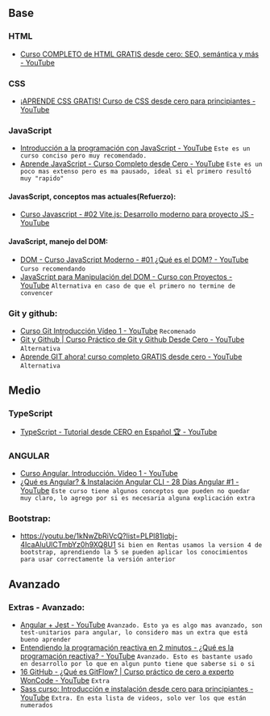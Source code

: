 
## Base
### HTML 
- [Curso COMPLETO de HTML GRATIS desde cero: SEO, semántica y más - YouTube](https://www.youtube.com/watch?v=3nYLTiY5skU)

### CSS
- [¡APRENDE CSS GRATIS! Curso de CSS desde cero para principiantes - YouTube](https://www.youtube.com/watch?v=hrxjBqZWsb0)
### JavaScript
- [Introducción a la programación con JavaScript - YouTube](https://www.youtube.com/watch?v=Z34BF9PCfYg) `Este es un curso conciso pero muy recomendado.`
- [Aprende JavaScript - Curso Completo desde Cero - YouTube](https://www.youtube.com/watch?v=ivdTnPl1ND0) `Este es un poco mas extenso pero es ma pausado, ideal si el primero resultó muy "rapido"`
#### JavasScript, conceptos mas actuales(Refuerzo):
- [Curso Javascript - #02 Vite.js: Desarrollo moderno para proyecto JS - YouTube](https://www.youtube.com/watch?v=v4DPrbE6Dnk&list=PLPl81lqbj-4IW9p-sOl3-pAbWrHlP6N8e&index=2)
#### JavaScript, manejo del DOM:
- [DOM - Curso JavaScript Moderno - #01 ¿Qué es el DOM? - YouTube](https://www.youtube.com/watch?v=11MEBKljhFc&list=TLPQMDYxMTIwMjMxyv4ulljvDA&index=1) `Curso recomendando`
 - [JavaScript para Manipulación del DOM - Curso con Proyectos - YouTube](https://www.youtube.com/watch?v=koiPxFFiqJ4) `Alternativa en caso de que el primero no termine de convencer` 
### Git y github:
- [Curso Git Introducción Vídeo 1 - YouTube](https://www.youtube.com/watch?v=ANF1X42_ae4&list=PLU8oAlHdN5BlyaPFiNQcV0xDqy0eR35aU) `Recomenado`
- [Git y Github | Curso Práctico de Git y Github Desde Cero - YouTube](https://www.youtube.com/watch?v=HiXLkL42tMU) `Alternativa`
- [Aprende GIT ahora! curso completo GRATIS desde cero - YouTube](https://www.youtube.com/watch?v=VdGzPZ31ts8) `Alternativa`

## Medio
### TypeScript
- [TypeScript - Tutorial desde CERO en Español 🏆 - YouTube](https://www.youtube.com/watch?v=xtp_DuPxo9Q)

### ANGULAR
- [Curso Angular. Introducción. Vídeo 1 - YouTube](https://www.youtube.com/watch?v=fXpMiweCC_o&list=PLU8oAlHdN5BnNAe8zXnuBNzKID39DUwcO)
- [¿Qué es Angular? & Instalación Angular CLI - 28 Días Angular #1 - YouTube](https://www.youtube.com/watch?v=8Fwwhjt3jjE&list=PL_9MDdjVuFjFBed4Eor5qj1T0LLahl4z0) `Este curso tiene algunos conceptos que pueden no quedar muy claro, lo agrego por si es necesaria alguna explicación extra`

### Bootstrap:
- https://youtu.be/1kNwZbRiVcQ?list=PLPl81lqbj-4IcaAluUlCTmbYz0h9XQ8U1 `Si bien en Rentas usamos la version 4 de bootstrap, aprendiendo la 5 se pueden aplicar los conocimientos para usar correctamente la versión anterior`


## Avanzado
### Extras - Avanzado:
- [Angular + Jest - YouTube](https://www.youtube.com/playlist?list=PLCKuOXG0bPi205CKoCh2bgcv9oXS6sO3a) `Avanzado. Esto ya es algo mas avanzado, son test-unitarios para angular, lo considero mas un extra que está bueno aprender`
- [Entendiendo la programación reactiva en 2 minutos - ¿Qué es la programación reactiva? - YouTube](https://www.youtube.com/watch?v=KXYedCfdW44&list=PL_9MDdjVuFjEscTzZSLo6upnX1AbHj-dl) `Avanzado. Esto es bastante usado en desarrollo por lo que en algun punto tiene que saberse si o si`
- [16 GitHub - ¿Qué es GitFlow? | Curso práctico de cero a experto WonCode - YouTube](https://www.youtube.com/watch?v=atYIzPIeeQk) `Extra`
- [Sass curso: Introducción e instalación desde cero para principiantes - YouTube](https://www.youtube.com/watch?v=Nro1WwTdCK4&list=PLPl81lqbj-4I4VwUdjbV2iFg7wispiXKP) `Extra. En esta lista de videos, solo ver los que están numerados`


